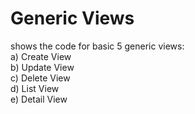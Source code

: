 # Generic Views
 shows the code for basic 5 generic views: <br>
   a) Create View <br>
   b) Update View <br>
   c) Delete View <br>
   d) List View <br>
   e) Detail View <br>
